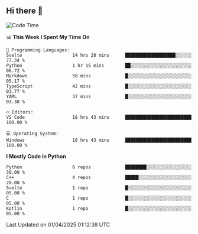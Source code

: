 ## Hi there 👋

<!--START_SECTION:waka-->
![Code Time](http://img.shields.io/badge/Code%20Time-120%20hrs%2054%20mins-blue)

📊 **This Week I Spent My Time On** 

```text
💬 Programming Languages: 
Svelte                   14 hrs 28 mins      ███████████████████░░░░░░   77.34 % 
Python                   1 hr 15 mins        ██░░░░░░░░░░░░░░░░░░░░░░░   06.72 % 
Markdown                 58 mins             █░░░░░░░░░░░░░░░░░░░░░░░░   05.17 % 
TypeScript               42 mins             █░░░░░░░░░░░░░░░░░░░░░░░░   03.77 % 
YAML                     37 mins             █░░░░░░░░░░░░░░░░░░░░░░░░   03.38 % 

🔥 Editors: 
VS Code                  18 hrs 43 mins      █████████████████████████   100.00 % 

💻 Operating System: 
Windows                  18 hrs 43 mins      █████████████████████████   100.00 % 
```

**I Mostly Code in Python** 

```text
Python                   6 repos             ████████░░░░░░░░░░░░░░░░░   30.00 % 
C++                      4 repos             █████░░░░░░░░░░░░░░░░░░░░   20.00 % 
Svelte                   1 repo              █░░░░░░░░░░░░░░░░░░░░░░░░   05.00 % 
C                        1 repo              █░░░░░░░░░░░░░░░░░░░░░░░░   05.00 % 
Kotlin                   1 repo              █░░░░░░░░░░░░░░░░░░░░░░░░   05.00 % 
```




 Last Updated on 01/04/2025 01:12:38 UTC
<!--END_SECTION:waka-->
